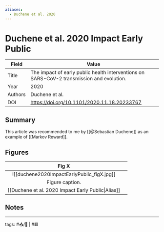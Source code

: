 ```yaml
---
aliases:
  - Duchene et al. 2020
---
```


# Duchene et al. 2020 Impact Early Public

| Field   | Value     |
| ------- | --------- |
| Title   | The impact of early public health interventions on SARS-CoV-2 transmission and evolution.          |
| Year    | 2020          |
| Authors | Duchene et al.          | 
| DOI     | <https://doi.org/10.1101/2020.11.18.20233767> |


## Summary

This article was recommended to me by [[@Sebastian Duchene]] as an example of [[Markov Reward]].

## Figures

|          Fig X          |     |
|:-----------------------:| --- |
| ![[duchene2020ImpactEarlyPublic_figX.jpg]] |     |
|     Figure caption.     |     |
[[Duchene et al. 2020 Impact Early Public\|Alias]] | 	|	

## Notes

---

tags: #📥/📰 | #🟥 
